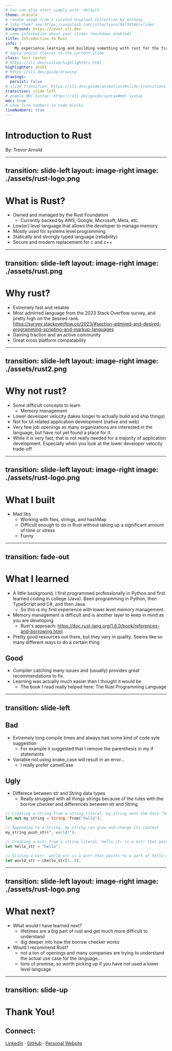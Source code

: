 ```yaml
---
# You can also start simply with 'default'
theme: dracula
# random image from a curated Unsplash collection by Anthony
# like them? see https://unsplash.com/collections/94734566/slidev
background: https://cover.sli.dev
# some information about your slides (markdown enabled)
title: Introduction to Rust
info: |
    My experience learning and building something with rust for the first time.
# apply unocss classes to the current slide
class: text-center
# https://sli.dev/custom/highlighters.html
highlighter: shiki
# https://sli.dev/guide/drawing
drawings:
  persist: false
# slide transition: https://sli.dev/guide/animations#slide-transitions
transition: slide-left
# enable MDC Syntax: https://sli.dev/guide/syntax#mdc-syntax
mdc: true
# show line numbers in code blocks
lineNumbers: true
---
```


# Introduction to Rust

By: Trevor Arnold

<div class="abs-br m-6 flex gap-2">
  <a href="https:ithub.com/tlarnold10/rustPresentation" target="_blank" alt="GitHub" title="Open in GitHub"
    class="text-xl slidev-icon-btn opacity-50 !border-none !hover:text-white">
    <carbon-logo-github />
  </a>
</div>

---
transition: slide-left
layout: image-right
image: ./assets/rust-logo.png
---

# What is Rust?

- Owned and managed by the Rust Foundation
    - Currently backed by AWS, Google, Microsoft, Meta, etc.
- Low(er) level language that allows the developer to manage memory.
- Mostly used for systems level programming.
- Statically and strongly typed language (reliability)
- Secure and modern replacement for c and c++

---
transition: slide-left
layout: image-right
image: ./assets/rust.png
---

# Why rust?

- Extremely fast and reliable
- Most admirred language from the 2023 Stack Overflow survey, and pretty high on the desired rank. https://survey.stackoverflow.co/2023/#section-admired-and-desired-programming-scripting-and-markup-languages
- Gaining traction and an active community
- Great cross platform compatability

---
transition: slide-left
layout: image-right
image: ./assets/rust2.png
---

# Why not rust?

- Some difficult concepts to learn
    - Memory management
- Lower developer velocity (takes longer to actually build and ship things)
- Not for UI related application development (native and web)
- Very few job openings as many organizations are interested in the language, but have not yet found a place for it.
- While it is very fast, that is not really needed for a majority of application development. Especially when you look at the lower developer velocity trade-off

---
transition: slide-left
layout: image-right
image: ./assets/rust-logo.png
---

# What I built
- Mad libs
    - Working with files, strings, and hashMap
    - Difficult enough to do in Rust without taking up a significant amount of time or stress
    - Funny

---
transition: fade-out
---

# What I learned
- A little background, I first programmed professionally in Python and first learned coding in college (Java). Been programming in Python, then TypeScript and C#, and then Java.
    - So this is my first experience with lower level memory management.
- Memory management is difficult and is another layer to keep in mind as you are developing
    - Rust's approach: https://doc.rust-lang.org/1.8.0/book/references-and-borrowing.html
- Pretty good resources out there, but they vary in quality. Seems like so many different ways to do a certain thing

## Good 
- Compiler catching many issues and (usually) provides great recommendations to fix.
- Learning was actually much easier than I thought it would be
    - The book I read really helped here: The Rust Programming Language

---
transition: slide-left
---

## Bad
- Extremely long compile times and always had some kind of code syle suggestion
    - For example it suggested that I remove the parenthesis in my if statements
- Variable not using snake_case will result in an error...
    - I really prefer camelCase

## Ugly
- Differece between str and String data types
    - Really struggled with all things strings because of the rules with the borrow checker and differences between str and String

```rust {lines:true,startLine:1}
// Creating a String from a string literal. my_string owns the data "hello" on the heap
let mut my_string = String::from("hello"); 

// Appending to a String. my_string can grow and change its content
my_string.push_str(", world!"); 

// Creating a &str from a string literal. hello_str is a &str that points to the data "hello" in static memory
let hello_str = "hello"; 

// Slicing a &str. world_str is a &str that points to a part of hello_str's data
let world_str = &hello_str[3..8]; 
```

---
transition: slide-left
layout: image-right
image: ./assets/rust-logo.png
---

# What next?
- What would I have learned next?
    - lifetimes are a big part of rust and get much more difficult to understand
    - dig deeper into how the borrow checker works
- Would I recommend Rust?
    - not a ton of openings and many companies are trying to understand the actual use case for the language...
    - tons of promise, so worth picking up if you have not used a lower level language

---
transition: slide-up
---

# Thank You!

## Connect: 
[LinkedIn](https://www.linkedin.com/in/trevorarnold/) · [GitHub](https://github.com/tlarnold10) · [Personal Website](https://tlarnold10.github.io/arnold-website/)

